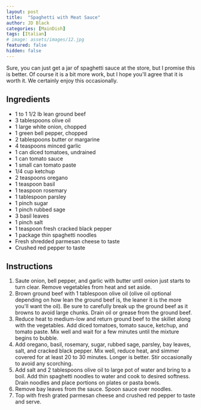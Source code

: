 ```yaml
---
layout: post
title:  "Spaghetti with Meat Sauce"
author: JD Black
categories: [MainDish]
tags: [Italian]
# image: assets/images/12.jpg
featured: false
hidden: false
---
```


Sure, you can just get a jar of spaghetti sauce at the store, but I promise this is better.  Of course it is a bit more work, but I hope you'll agree that it is worth it.  We certainly enjoy this occasionally.


## Ingredients
- 1 to 1 1/2 lb lean ground beef
- 3 tablespoons olive oil
- 1 large white onion, chopped
- 1 green bell pepper, chopped
- 2 tablespoons butter or margarine
- 4 teaspoons minced garlic
- 1 can diced tomatoes, undrained
- 1 can tomato sauce
- 1 small can tomato paste
- 1/4 cup ketchup
- 2 teaspoons oregano
- 1 teaspoon basil
- 1 teaspoon rosemary
- 1 tablespoon parsley
- 1 pinch sugar
- 1 pinch rubbed sage
- 3 basil leaves
- 1 pinch salt
- 1 teaspoon fresh cracked black pepper
- 1 package thin spaghetti noodles
- Fresh shredded parmesan cheese to taste
- Crushed red pepper to taste

## Instructions
1. Saute onion, bell pepper, and garlic with butter until onion just starts to turn clear. Remove vegetables from heat and set aside.
1. Brown ground beef with 1 tablespoon olive oil (olive oil optional depending on how lean the ground beef is, the leaner it is the more you'll want the oil). Be sure to carefully break up the ground beef as it browns to avoid large chunks. Drain oil or grease from the ground beef.
1. Reduce heat to medium-low and return ground beef to the skillet along with the vegetables. Add diced tomatoes, tomato sauce, ketchup, and tomato paste. Mix well and wait for a few minutes until the mixture begins to bubble.
1. Add oregano, basil, rosemary, sugar, rubbed sage, parsley, bay leaves, salt, and cracked black pepper.  Mix well, reduce heat, and simmer covered for at least 20 to 30 minutes. Longer is better. Stir occasionally to avoid any scorching.
1. Add salt and 2 tablespoons olive oil to large pot of water and bring to a boil. Add thin spaghetti noodles to water and cook to desired softness. Drain noodles and place portions on plates or pasta bowls.
1. Remove bay leaves from the sauce. Spoon sauce over noodles.
1. Top with fresh grated parmesan cheese and crushed red pepper to taste and serve.






